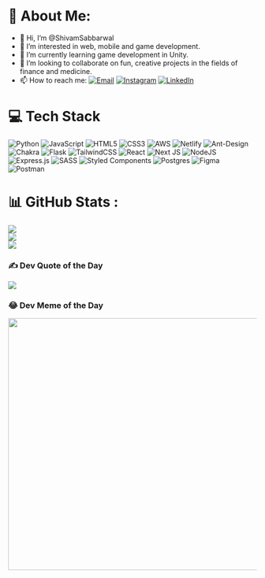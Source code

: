 # 💫 About Me:
- 👋 Hi, I’m @ShivamSabbarwal
- 👀 I’m interested in web, mobile and game development.
- 🌱 I’m currently learning game development in Unity.
- 💞️ I’m looking to collaborate on fun, creative projects in the fields of finance and medicine.
- 📫 How to reach me: [![Email](https://img.shields.io/badge/shivam.sabb%40gmail.com-white?logo=gmail)](mailto:shivam.sabb@gmail.com)
[![Instagram](https://img.shields.io/badge/Instagram-%23E4405F.svg?logo=Instagram&logoColor=white)](https://instagram.com/shiv.sabb) [![LinkedIn](https://img.shields.io/badge/LinkedIn-%230077B5.svg?logo=linkedin&logoColor=white)](https://linkedin.com/in/shivamsabbarwal) 

# 💻 Tech Stack
![Python](https://img.shields.io/badge/python-3670A0?style=for-the-badge&logo=python&logoColor=ffdd54) ![JavaScript](https://img.shields.io/badge/javascript-%23323330.svg?style=for-the-badge&logo=javascript&logoColor=%23F7DF1E) ![HTML5](https://img.shields.io/badge/html5-%23E34F26.svg?style=for-the-badge&logo=html5&logoColor=white) ![CSS3](https://img.shields.io/badge/css3-%231572B6.svg?style=for-the-badge&logo=css3&logoColor=white) ![AWS](https://img.shields.io/badge/AWS-%23FF9900.svg?style=for-the-badge&logo=amazon-aws&logoColor=white) ![Netlify](https://img.shields.io/badge/netlify-%23000000.svg?style=for-the-badge&logo=netlify&logoColor=#00C7B7) ![Ant-Design](https://img.shields.io/badge/-AntDesign-%230170FE?style=for-the-badge&logo=ant-design&logoColor=white) ![Chakra](https://img.shields.io/badge/chakra-%234ED1C5.svg?style=for-the-badge&logo=chakraui&logoColor=white) ![Flask](https://img.shields.io/badge/flask-%23000.svg?style=for-the-badge&logo=flask&logoColor=white) ![TailwindCSS](https://img.shields.io/badge/tailwindcss-%2338B2AC.svg?style=for-the-badge&logo=tailwind-css&logoColor=white) ![React](https://img.shields.io/badge/react-%2320232a.svg?style=for-the-badge&logo=react&logoColor=%2361DAFB) ![Next JS](https://img.shields.io/badge/Next-black?style=for-the-badge&logo=next.js&logoColor=white) ![NodeJS](https://img.shields.io/badge/node.js-6DA55F?style=for-the-badge&logo=node.js&logoColor=white) ![Express.js](https://img.shields.io/badge/express.js-%23404d59.svg?style=for-the-badge&logo=express&logoColor=%2361DAFB) ![SASS](https://img.shields.io/badge/SASS-hotpink.svg?style=for-the-badge&logo=SASS&logoColor=white) ![Styled Components](https://img.shields.io/badge/styled--components-DB7093?style=for-the-badge&logo=styled-components&logoColor=white) ![Postgres](https://img.shields.io/badge/postgres-%23316192.svg?style=for-the-badge&logo=postgresql&logoColor=white) 	![Figma](https://img.shields.io/badge/figma-%23F24E1E.svg?style=for-the-badge&logo=figma&logoColor=white) ![Postman](https://img.shields.io/badge/Postman-FF6C37?style=for-the-badge&logo=postman&logoColor=white)

# 📊 GitHub Stats :
![](https://github-readme-stats.vercel.app/api?username=ShivamSabbarwal&theme=dracula&hide_border=true&include_all_commits=true&count_private=false)<br/>
![](https://github-readme-streak-stats.herokuapp.com/?user=ShivamSabbarwal&theme=dracula&hide_border=true)<br/>
![](https://github-readme-stats.vercel.app/api/top-langs/?username=ShivamSabbarwal&theme=dracula&hide_border=true&include_all_commits=true&count_private=false&layout=compact)

### ✍️ Dev Quote of the Day
![](https://quotes-github-readme.vercel.app/api?type=horizontal&theme=radical)

### 😂 Dev Meme of the Day
<img src="https://random-memer.herokuapp.com/" width="512px"/>

<!---
ShivamSabbarwal/ShivamSabbarwal is a ✨ special ✨ repository because its `README.md` (this file) appears on your GitHub profile.
You can click the Preview link to take a look at your changes.
--->
